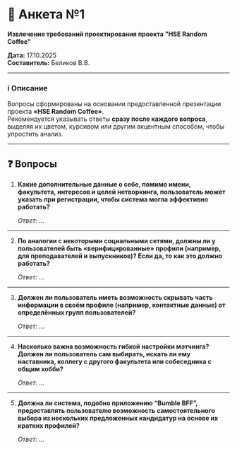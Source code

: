 # 🧾 Анкета №1
**Извлечение требований проектирования проекта "HSE Random Coffee"**

**Дата:** 17.10.2025  
**Составитель:** Беликов В.В.

---

### ℹ️ Описание
Вопросы сформированы на основании предоставленной презентации проекта **«HSE Random Coffee»**.  
Рекомендуется указывать ответы **сразу после каждого вопроса**, выделяя их цветом, курсивом или другим акцентным способом, чтобы упростить анализ.

---

## ❓ Вопросы

1. **Какие дополнительные данные о себе, помимо имени, факультета, интересов и целей нетворкинга, пользователь может указать при регистрации, чтобы система могла эффективно работать?**  
   
   _Ответ:_ ...

---

2. **По аналогии с некоторыми социальными сетями, должны ли у пользователей быть «верифицированные» профили (например, для преподавателей и выпускников)? Если да, то как это должно работать?**  

   _Ответ:_ ...

---

3. **Должен ли пользователь иметь возможность скрывать часть информации в своём профиле (например, контактные данные) от определённых групп пользователей?**  
   
   _Ответ:_ ...

---

4. **Насколько важна возможность гибкой настройки мэтчинга? Должен ли пользователь сам выбирать, искать ли ему наставника, коллегу с другого факультета или собеседника с общим хобби?**  
   
   _Ответ:_ ...

---

5. **Должна ли система, подобно приложению “Bumble BFF”, предоставлять пользователю возможность самостоятельного выбора из нескольких предложенных кандидатур на основе их кратких профилей?**  
   
   _Ответ:_ ...


